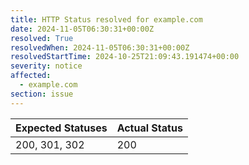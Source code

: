 ```yaml
---
title: HTTP Status resolved for example.com
date: 2024-11-05T06:30:31+00:00Z
resolved: True
resolvedWhen: 2024-11-05T06:30:31+00:00Z
resolvedStartTime: 2024-10-25T21:09:43.191474+00:00
severity: notice
affected:
  - example.com
section: issue
---
```


| Expected Statuses | Actual Status  |
|-------------------|----------------|
| 200, 301, 302 | 200 |
